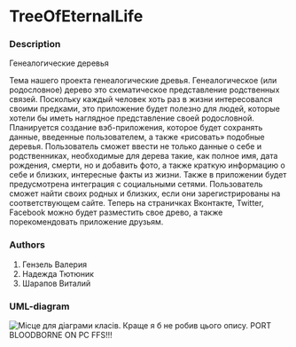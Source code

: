 # TreeOfEternalLife

### Description

Генеалогические деревья

Тема нашего проекта генеалогические древья. Генеалогическое (или родословное) дерево это схематическое представление родственных связей. Поскольку каждый человек хоть раз в жизни интересовался своими предками, это приложение будет полезно для людей, которые хотели бы иметь наглядное представление своей родословной.  Планируется создание вэб-приложения, которое будет сохранять данные, введенные пользователем, а также «рисовать» подобные деревья. Пользователь сможет ввести не только данные о себе и родственниках, необходимые для дерева такие, как полное имя, дата рождения, смерти, но и добавить фото, а также краткую информацию о себе и близких, интересные факты из жизни. Также в приложении будет предусмотрена интеграция с социальными сетями. Пользователь сможет найти своих родных и близких, если они зарегистрированы на соответствующем сайте. Теперь на страничках Вконтакте, Twitter, Facebook можно будет разместить свое древо, а также порекомендовать приложение друзьям.

### Authors
1. Гензель Валерия
2. Надежда Тютюник
3. Шарапов Виталий


### UML-diagram

![Місце для діаграми класів. Краще я б не робив цього опису. PORT BLOODBORNE ON PC FFS!!!](http://i.imgur.com/4aujgqt.png)
